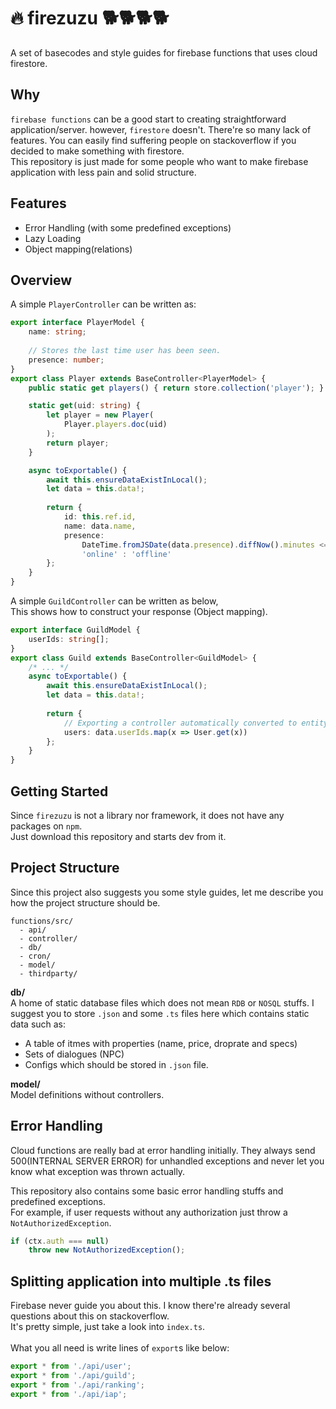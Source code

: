 :fire: firezuzu :dog2::dog2::dog2::dog2:
=====

A set of basecodes and style guides for firebase functions that uses cloud firestore.

Why
----
`firebase functions` can be a good start to creating straightforward application/server. 
however, `firestore` doesn't. There're so many lack of features. You can easily find suffering people on stackoverflow if you decided to make something with firestore.<br>
This repository is just made for some people who want to make firebase application with less pain and solid structure.

Features
----
* Error Handling (with some predefined exceptions)
* Lazy Loading
* Object mapping(relations)

Overview
----
A simple `PlayerController` can be written as:
```ts
export interface PlayerModel {
    name: string;
    
    // Stores the last time user has been seen.
    presence: number;
}
export class Player extends BaseController<PlayerModel> {
    public static get players() { return store.collection('player'); }

    static get(uid: string) {
        let player = new Player(
            Player.players.doc(uid)
        );
        return player;
    }

    async toExportable() {
        await this.ensureDataExistInLocal();
        let data = this.data!;
        
        return {
            id: this.ref.id,
            name: data.name,
            presence: 
                DateTime.fromJSDate(data.presence).diffNow().minutes <= 10 ?
                'online' : 'offline'
        };
    }
}
```

A simple `GuildController` can be written as below, <br>
This shows how to construct your response (Object mapping).
```ts
export interface GuildModel {
    userIds: string[];
}
export class Guild extends BaseController<GuildModel> {
    /* ... */
    async toExportable() {
        await this.ensureDataExistInLocal();
        let data = this.data!;
        
        return {
            // Exporting a controller automatically converted to entity models.
            users: data.userIds.map(x => User.get(x))
        };
    }
}
```

Getting Started
----
Since `firezuzu` is not a library nor framework, it does not have any packages on `npm`.<br>
Just download this repository and starts dev from it.

Project Structure
----
Since this project also suggests you some style guides, let me describe you how the project structure should be.

```
functions/src/
  - api/  
  - controller/
  - db/
  - cron/
  - model/
  - thirdparty/
```

__db/__<br>
A home of static database files which does not mean `RDB` or `NOSQL` stuffs. 
I suggest you to store `.json` and some `.ts` files here which contains static data such as:
* A table of itmes with properties (name, price, droprate and specs)
* Sets of dialogues (NPC)
* Configs which should be stored in `.json` file.

__model/__<br>
Model definitions without controllers.


Error Handling
----
Cloud functions are really bad at error handling initially. They always send 500(INTERNAL SERVER ERROR) for unhandled exceptions and never let you know what exception was thrown actually.

This repository also contains some basic error handling stuffs and predefined exceptions.<br>
For example, if user requests without any authorization just throw a `NotAuthorizedException`.
```ts
if (ctx.auth === null)
    throw new NotAuthorizedException();
```

Splitting application into multiple .ts files
----
Firebase never guide you about this. I know there're already several questions about this on stackoverflow.<br>
It's pretty simple, just take a look into `index.ts`.<br>
<br>
What you all need is write lines of `export`s like below:
```ts
export * from './api/user';
export * from './api/guild';
export * from './api/ranking';
export * from './api/iap';
```
